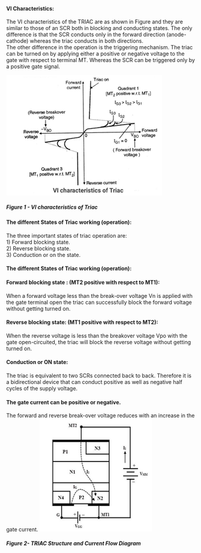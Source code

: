 <h4>VI Characteristics:</h4>
<p>
The VI characteristics of the TRIAC are as shown in Figure and they are similar to those of an SCR both in blocking and conducting states. The only difference is that the SCR conducts only in the forward direction (anode-cathode) whereas the triac conducts in both directions.<br>
The other difference in the operation is the triggering mechanism. The triac can be turned on by applying either a positive or negative voltage to the gate with respect to terminal MT. Whereas the SCR can be triggered only by a positive gate signal.<br></p>

<img src="images/Screenshot 2023-02-09 132611.png"  >
<h5> Figure 1 - VI characteristics of Triac </h5>
<h4>The different States of Triac working (operation):</h4>
The three important states of triac operation are:<br>
1) Forward blocking state.<br>
2) Reverse blocking state.<br>
3) Conduction or on the state.<br>
</p>
<h4>The different States of Triac working (operation):</h4>

<h4>Forward blocking state : (MT2 positive with respect to MT1):</h4>
When a forward voltage less than the break-over voltage Vn is applied with the gate terminal open the triac can successfully block the forward voltage without getting turned on.<br>

<h4>Reverse blocking state: (MT1 positive with respect to MT2):</h4>
When the reverse voltage is less than the breakover voltage Vpo with the gate open-circuited, the triac will block the reverse voltage without getting turned on.<br>

<h4>Conduction or ON state:</h4> 
The triac is equivalent to two SCRs connected back to back. Therefore it is a bidirectional device that can conduct positive as well as negative half cycles of the supply voltage.<br>
<h4>The gate current can be positive or negative.</h4> The forward and reverse break-over voltage reduces with an increase in the gate current.
<img src="images/Screenshot 2023-02-09 133019.png" height="300" width="300" >
<h5>Figure 2- TRIAC Structure and Current Flow Diagram </h5>
